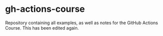 # gh-actions-course
Repository containing all examples, as well as notes for the GitHub Actions Course. This has been edited again.
